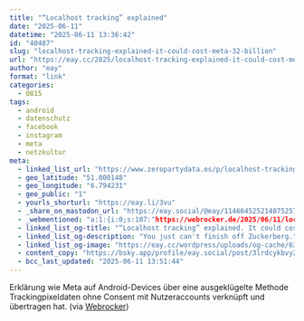 ```yaml
---
title: "“Localhost tracking” explained"
date: "2025-06-11"
datetime: "2025-06-11 13:36:42"
id: "40487"
slug: "localhost-tracking-explained-it-could-cost-meta-32-billion"
url: "https://eay.cc/2025/localhost-tracking-explained-it-could-cost-meta-32-billion/"
author: "eay"
format: "link"
categories:
  - 0815
tags:
  - android
  - datenschutz
  - facebook
  - instagram
  - meta
  - netzkultur
meta:
  - linked_list_url: "https://www.zeropartydata.es/p/localhost-tracking-explained-it-could"
  - geo_latitude: "51.000148"
  - geo_longitude: "6.794231"
  - geo_public: "1"
  - yourls_shorturl: "https://eay.li/3vu"
  - _share_on_mastodon_url: "https://eay.social/@eay/114664525214875257"
  - _webmentioned: "a:1:{i:0;s:107:"https://webrocker.de/2025/06/11/localhost-tracking-explained-it-could-cost-meta-32-billion-zero-party-data/";}"
  - linked_list_og-title: "“Localhost tracking” explained. It could cost Meta 32 billion."
  - linked_list_og-description: "You just can't finish off Zuckerberg."
  - linked_list_og-image: "https://eay.cc/wordpress/uploads/og-cache/63172160aecb8e9f7943181cd22ded02.webp"
  - content_copy: "https://bsky.app/profile/eay.social/post/3lrdcykbvy22w"
  - bcc_last_updated: "2025-06-11 13:51:44"
---
```


Erklärung wie Meta auf Android-Devices über eine ausgeklügelte Methode Trackingpixeldaten ohne Consent mit Nutzeraccounts verknüpft und übertragen hat. (via [Webrocker](https://webrocker.de/2025/06/11/localhost-tracking-explained-it-could-cost-meta-32-billion-zero-party-data/))
